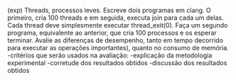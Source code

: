 (exp) Threads, processos leves. Escreve dois programas em clang. O primeiro, cria 100 threads e em seguida, executa join para cada um delas. Cada thread deve simplesmente executar thread_exit(0). Faça um segundo programa, equivalente ao anterior, que cria 100 processos e os esperar terminar. Avalie as diferenças de desempenho, tanto em tempo decorrido para executar as operações importantes), quanto no consumo de memória.
    -critérios que serão usados na avaliação:
        -explicação da metodologia experimental
        -corretude dos resultados obtidos
        -discussão dos resultados obtidos
